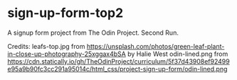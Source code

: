 # sign-up-form-top2
A signup form project from The Odin Project. Second Run.

Credits:
leafs-top.jpg from https://unsplash.com/photos/green-leaf-plant-in-close-up-photography-25xggax4bSA by Halie West
odin-lined.png from https://cdn.statically.io/gh/TheOdinProject/curriculum/5f37d43908ef92499e95a9b90fc3cc291a95014c/html_css/project-sign-up-form/odin-lined.png